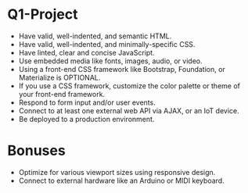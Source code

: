 # Q1-Project

- Have valid, well-indented, and semantic HTML.
- Have valid, well-indented, and minimally-specific CSS.
- Have linted, clear and concise JavaScript.
- Use embedded media like fonts, images, audio, or video.
- Using a front-end CSS framework like Bootstrap, Foundation, or Materialize is OPTIONAL.
- If you use a CSS framework, customize the color palette or theme of your front-end framework.
- Respond to form input and/or user events.
- Connect to at least one external web API via AJAX, or an IoT device.
- Be deployed to a production environment.
# Bonuses

- Optimize for various viewport sizes using responsive design.
- Connect to external hardware like an Arduino or MIDI keyboard.

